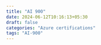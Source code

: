 ```yaml
---
title: "AI 900"
date: 2024-06-12T10:16:13+05:30
draft: false
categories: "Azure certifications"
tags: "AI-900"
---
```


